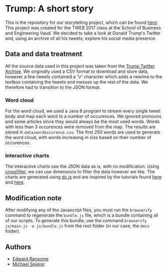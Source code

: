 # Trump: A short story
This is the repository for our storytelling project, which can be found [here](https://edwardransome.github.io/Storytelling-trump/). This project was created for the TWEB 2017 class at the School of Business and Engineering Vaud.
We decided to take a look at Donald Trump's Twitter and, using an archive of all his tweets, explore his social media presence.


## Data and data treatment
All the source data used in this project was taken from the [Trump Twitter Archive](http://www.trumptwitterarchive.com/archive). We originally used a CSV format to download and store data, however a few tweets contained a '\r' character which adds a newline to the textbox containing the tweets and messes up the rest of the data. We therefore had to transition to the JSON format.

### Word cloud
For the word cloud, we used a Java 8 program to stream every single tweet body and map each word to a number of occurences. We ignored pronouns and some articles since they would always be the most used words. Words with less than 3 occurences were removed from the map. The results are stored in `data/wordoccurence.csv`.
The first 250 words are used to generate the word cloud, with words increasing in size based on their number of occurences.

### Interactive charts
The interactive charts use the JSON data as is, with no modification. Using [crossfilter](http://square.github.io/crossfilter/), we can use dimensions to filter the data however we like. The charts are generated using [dc.js](https://dc-js.github.io/dc.js/) and are inspired by the tutorials found [here](http://dc-js.github.io/dc.js/docs/stock.html#section-10) and [here](http://bl.ocks.org/d3noob/6584483).

## Modification note
After modifying any of the Javascript files, you must run the `browserify` command to regenerate the `bundle.js` file, which is a bundle containing all of our scripts. To generate this bundle, use the command `browserify js/main.js -o js/bundle.js` from the root folder (in our case, the `docs` folder).

## Authors

 - [Edward Ransome](https://github.com/edwardransome)
 - [Michael Spierer](https://github.com/oceanos1)
